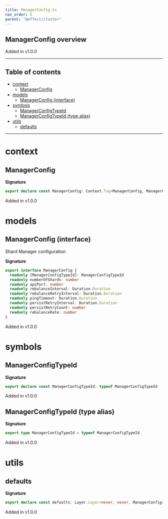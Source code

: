 ```yaml
---
title: ManagerConfig.ts
nav_order: 5
parent: "@effect/cluster"
---
```


## ManagerConfig overview

Added in v1.0.0

---

<h2 class="text-delta">Table of contents</h2>

- [context](#context)
  - [ManagerConfig](#managerconfig)
- [models](#models)
  - [ManagerConfig (interface)](#managerconfig-interface)
- [symbols](#symbols)
  - [ManagerConfigTypeId](#managerconfigtypeid)
  - [ManagerConfigTypeId (type alias)](#managerconfigtypeid-type-alias)
- [utils](#utils)
  - [defaults](#defaults)

---

# context

## ManagerConfig

**Signature**

```ts
export declare const ManagerConfig: Context.Tag<ManagerConfig, ManagerConfig>
```

Added in v1.0.0

# models

## ManagerConfig (interface)

Shard Manager configuration

**Signature**

```ts
export interface ManagerConfig {
  readonly [ManagerConfigTypeId]: ManagerConfigTypeId
  readonly numberOfShards: number
  readonly apiPort: number
  readonly rebalanceInterval: Duration.Duration
  readonly rebalanceRetryInterval: Duration.Duration
  readonly pingTimeout: Duration.Duration
  readonly persistRetryInterval: Duration.Duration
  readonly persistRetryCount: number
  readonly rebalanceRate: number
}
```

Added in v1.0.0

# symbols

## ManagerConfigTypeId

**Signature**

```ts
export declare const ManagerConfigTypeId: typeof ManagerConfigTypeId
```

Added in v1.0.0

## ManagerConfigTypeId (type alias)

**Signature**

```ts
export type ManagerConfigTypeId = typeof ManagerConfigTypeId
```

Added in v1.0.0

# utils

## defaults

**Signature**

```ts
export declare const defaults: Layer.Layer<never, never, ManagerConfig>
```

Added in v1.0.0
